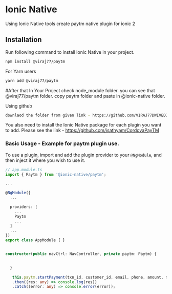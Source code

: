 # Ionic Native

Using Ionic Native tools create paytm native plugin for ionic 2

## Installation

Run following command to install Ionic Native in your project.
```bash
npm install @viraj77/paytm
```
For Yarn users
```bash
yarn add @viraj77/paytm
```
#After that In Your Project check node_module folder. you can see that @viraj77/paytm folder. copy paytm folder and paste in @ionic-native folder.

Using github 
```bash
downlaod the folder from given link - https://github.com/VIRAJ77DWIVEDI/ionic-native-paytm , and paste in @ionic-native

```

You also need to install the Ionic Native package for each plugin you want to add. Please see the link - https://github.com/isathyam/CordovaPayTM


### Basic Usage - Example for paytm plugin use.

To use a plugin, import and add the plugin provider to your `@NgModule`, and then inject it where you wish to use it.


```typescript
// app.module.ts
import { Paytm } from '@ionic-native/paytm';

...

@NgModule({
  ...

  providers: [
    ...
    Paytm
    ...
  ]
  ...
})
export class AppModule { }
```

```typescript

constructor(public navCtrl: NavController, private paytm: Paytm) {
    

  }

   this.paytm.startPayment(txn_id, customer_id, email, phone, amount, method)
   .then((res: any) => console.log(res))
   .catch((error: any) => console.error(error));


```


